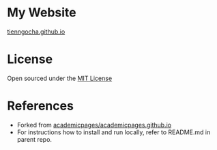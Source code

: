 # My Website 

[tienngocha.github.io](https://tienngocha.github.io)

# License

Open sourced under the [MIT License](LICENSE)

# References

- Forked from [academicpages/academicpages.github.io](https://github.com/academicpages/academicpages.github.io)
- For instructions how to install and run locally, refer to README.md in parent repo.
